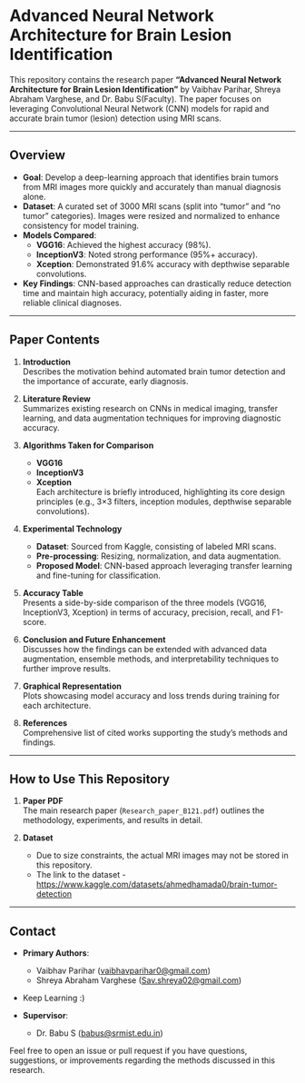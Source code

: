 # Advanced Neural Network Architecture for Brain Lesion Identification

This repository contains the research paper **“Advanced Neural Network Architecture for Brain Lesion Identification”** by Vaibhav Parihar, Shreya Abraham Varghese, and Dr. Babu S(Faculty). The paper focuses on leveraging Convolutional Neural Network (CNN) models for rapid and accurate brain tumor (lesion) detection using MRI scans.

---

## Overview

- **Goal**: Develop a deep-learning approach that identifies brain tumors from MRI images more quickly and accurately than manual diagnosis alone.
- **Dataset**: A curated set of 3000 MRI scans (split into “tumor” and “no tumor” categories). Images were resized and normalized to enhance consistency for model training.
- **Models Compared**: 
  - **VGG16**: Achieved the highest accuracy (98%).
  - **InceptionV3**: Noted strong performance (95%+ accuracy).
  - **Xception**: Demonstrated 91.6% accuracy with depthwise separable convolutions.
- **Key Findings**: CNN-based approaches can drastically reduce detection time and maintain high accuracy, potentially aiding in faster, more reliable clinical diagnoses.

---

## Paper Contents

1. **Introduction**  
   Describes the motivation behind automated brain tumor detection and the importance of accurate, early diagnosis.

2. **Literature Review**  
   Summarizes existing research on CNNs in medical imaging, transfer learning, and data augmentation techniques for improving diagnostic accuracy.

3. **Algorithms Taken for Comparison**  
   - **VGG16**  
   - **InceptionV3**  
   - **Xception**  
   Each architecture is briefly introduced, highlighting its core design principles (e.g., 3×3 filters, inception modules, depthwise separable convolutions).

4. **Experimental Technology**  
   - **Dataset**: Sourced from Kaggle, consisting of labeled MRI scans.  
   - **Pre-processing**: Resizing, normalization, and data augmentation.  
   - **Proposed Model**: CNN-based approach leveraging transfer learning and fine-tuning for classification.  

5. **Accuracy Table**  
   Presents a side-by-side comparison of the three models (VGG16, InceptionV3, Xception) in terms of accuracy, precision, recall, and F1-score.

6. **Conclusion and Future Enhancement**  
   Discusses how the findings can be extended with advanced data augmentation, ensemble methods, and interpretability techniques to further improve results.

7. **Graphical Representation**  
   Plots showcasing model accuracy and loss trends during training for each architecture.

8. **References**  
   Comprehensive list of cited works supporting the study’s methods and findings.

---

## How to Use This Repository

1. **Paper PDF**  
   The main research paper (`Research_paper_B121.pdf`) outlines the methodology, experiments, and results in detail.

2. **Dataset**  
   - Due to size constraints, the actual MRI images may not be stored in this repository.  
   - The link to the dataset - https://www.kaggle.com/datasets/ahmedhamada0/brain-tumor-detection

---

## Contact

- **Primary Authors**:  
  - Vaibhav Parihar (<vaibhavparihar0@gmail.com>)  
  - Shreya Abraham Varghese (<Sav.shreya02@gmail.com>)
 
- Keep Learning :) 
- **Supervisor**:  
  - Dr. Babu S (<babus@srmist.edu.in>)

Feel free to open an issue or pull request if you have questions, suggestions, or improvements regarding the methods discussed in this research.
